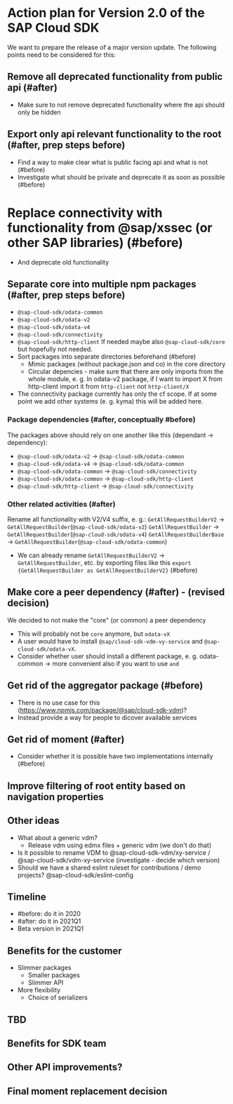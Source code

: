 # Action plan for Version 2.0 of the SAP Cloud SDK

We want to prepare the release of a major version update. The following points need to be considered for this:

## Remove all deprecated functionality from public api (#after)
* Make sure to not remove deprecated functionality where the api should only be hidden

## Export only api relevant functionality to the root (#after, prep steps before)
* Find a way to make clear what is public facing api and what is not (#before)
* Investigate what should be private and deprecate it as soon as possible (#before)

# Replace connectivity with functionality from @sap/xssec (or other SAP libraries) (#before)
* And deprecate old functionality

## Separate core into multiple npm packages (#after, prep steps before)
 * `@sap-cloud-sdk/odata-common`
 * `@sap-cloud-sdk/odata-v2`
 * `@sap-cloud-sdk/odata-v4`
 * `@sap-cloud-sdk/connectivity`
 * `@sap-cloud-sdk/http-client`
If needed maybe also `@sap-cloud-sdk/core` but hopefully not needed.
* Sort packages into separate directories beforehand (#before)
  * Mimic packages (without package.json and co) in the core directory
  * Circular depencies - make sure that there are only imports from the whole module, e. g.
    In odata-v2 package, if I want to import X from http-client import it from `http-client` not `http-client/X`
* The connectivity package currently has only the cf scope. If at some point we add other systems (e. g. kyma) this will be added here.

### Package dependencies (#after, conceptually #before)
The packages above should rely on one another like this (dependant -> dependency):
* `@sap-cloud-sdk/odata-v2` -> `@sap-cloud-sdk/odata-common`
* `@sap-cloud-sdk/odata-v4` -> `@sap-cloud-sdk/odata-common`
* `@sap-cloud-sdk/odata-common` -> `@sap-cloud-sdk/connectivity`
* `@sap-cloud-sdk/odata-common` -> `@sap-cloud-sdk/http-client`
* `@sap-cloud-sdk/http-client` -> `@sap-cloud-sdk/connectivity`

### Other related activities (#after)
Rename all functionality with V2/V4 suffix, e. g.:
`GetAllRequestBuilderV2` -> `GetAllRequestBuilder`(`@sap-cloud-sdk/odata-v2`)
`GetAllRequestBuilder` -> `GetAllRequestBuilder`(`@sap-cloud-sdk/odata-v4`)
`GetAllRequestBuilderBase` -> `GetAllRequestBuilder`(`@sap-cloud-sdk/odata-common`)
* We can already rename `GetAllRequestBuilderV2` -> `GetAllRequestBuilder`, etc. by exporting files like this `export {GetAllRequestBuilder as GetAllRequestBuilderV2}` (#before)

## Make core a peer dependency (#after) - (revised decision)
We decided to not make the "core" (or common) a peer dependency
* This will probably not be `core` anymore, but `odata-vX`
* A user would have to install `@sap/cloud-sdk-vdm-vy-service` and `@sap-cloud-sdk/odata-vX`.
* Consider whether user should install a different package, e. g. odata-common -> more convenient also if you want to use `and`

## Get rid of the aggregator package (#before)
* There is no use case for this (https://www.npmjs.com/package/@sap/cloud-sdk-vdm)?
* Instead provide a way for people to dicover available services

## Get rid of moment (#after)
* Consider whether it is possible have two implementations internally (#before)

## Improve filtering of root entity based on navigation properties

## Other ideas
* What about a generic vdm?
  * Release vdm using edmx files + generic vdm (we don't do that)
* Is it possible to rename VDM to @sap-cloud-sdk-vdm/xy-service / @sap-cloud-sdk/vdm-xy-service (investigate - decide which version)
* Should we have a shared eslint ruleset for contributions / demo projects? @sap-cloud-sdk/eslint-config

## Timeline
* #before: do it in 2020
* #after: do it in 2021Q1
* Beta version in 2021Q1

## Benefits for the customer
* Slimmer packages
  * Smaller packages
  * Slimmer API
* More flexibility
  * Choice of serializers
  
## TBD

## Benefits for SDK team

## Other API improvements?

## Final moment replacement decision
